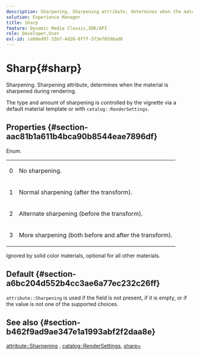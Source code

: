 ```yaml
---
description: Sharpening. Sharpening attribute, determines when the material is sharpened during rendering.
solution: Experience Manager
title: Sharp
feature: Dynamic Media Classic,SDK/API
role: Developer,User
exl-id: ce08ed97-33b7-4d28-8f7f-3f3ef8598ad6
---
```

# Sharp{#sharp}

Sharpening. Sharpening attribute, determines when the material is sharpened during rendering.

The type and amount of sharpening is controlled by the vignette via a default material template or with `catalog::RenderSettings`.

## Properties {#section-aac81b1a611b4bca90b8544eae7896df}

Enum.

<table id="simpletable_D52B41A39E4E4E54A06821B9D689DB30"> 
 <tr class="strow"> 
  <td class="stentry"> <p>0 </p></td> 
  <td class="stentry"> <p>No sharpening. </p></td> 
 </tr> 
 <tr class="strow"> 
  <td class="stentry"> <p>1 </p></td> 
  <td class="stentry"> <p>Normal sharpening (after the transform). </p></td> 
 </tr> 
 <tr class="strow"> 
  <td class="stentry"> <p>2 </p></td> 
  <td class="stentry"> <p>Alternate sharpening (before the transform). </p></td> 
 </tr> 
 <tr class="strow"> 
  <td class="stentry"> <p>3 </p></td> 
  <td class="stentry"> <p>More sharpening (both before and after the transform). </p></td> 
 </tr> 
</table>

Ignored by solid color materials, optional for all other materials.

## Default {#section-a6bc204d552b4cc3ae6a77ec232c26ff}

`attribute::Sharpening` is used if the field is not present, if it is empty, or if the value is not one of the supported choices.

## See also {#section-b462f9ad9ae347e1a1993abf2f2daa8e}

[attribute::Sharpening](../../../../../ir-api/material-cat/image-rendering-api-ref/c-ir-material-catalog/c-ir-attributes-reference/r-ir-cat-sharp.md#reference-c706450cf95347f98f86c696f9167297) , [catalog::RenderSettings](../../../../../ir-api/material-cat/image-rendering-api-ref/c-ir-material-catalog/c-ir-attributes-reference/r-ir-rendersettings.md#reference-f3ae5e18095d40b2a8edef957dd82fbd), [sharp=](../../../../../ir-api/http-protocol/image-rendering-api-ref/c-ir-http-protocol-ref/c-ir-http-protocol-command-reference/r-ir-http-sharp.md#reference-acdd87f6b5de4e3a85e5d3c03022a35a)
